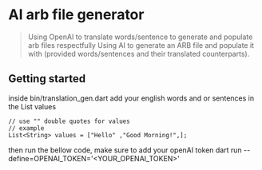   
# AI arb file generator

> Using OpenAI to translate words/sentence to generate and populate arb files respectfully
> Using AI to generate an ARB file and populate it with (provided words/sentences and their translated counterparts).

## Getting started
inside bin/translation_gen.dart add your english words and or sentences in the List values 

    // use "" double quotes for values
    // example
    List<String> values = ["Hello" ,"Good Morning!",];

then run the bellow code, make sure to add your openAI token
dart run --define=OPENAI_TOKEN='<YOUR_OPENAI_TOKEN>'
